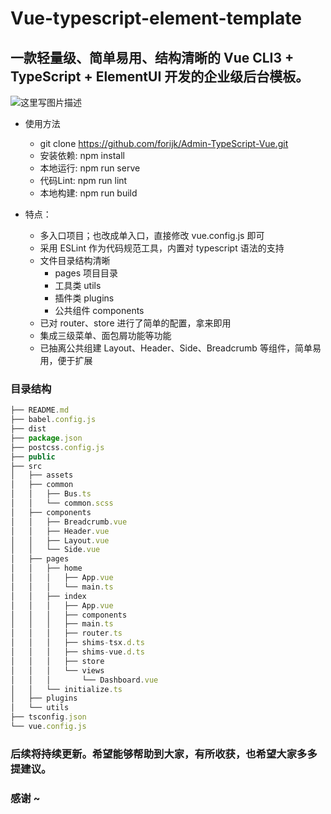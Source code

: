 # Vue-typescript-element-template

## 一款轻量级、简单易用、结构清晰的 Vue CLI3 + TypeScript + ElementUI 开发的企业级后台模板。

![这里写图片描述](./example.gif) 

- 使用方法
  - git clone https://github.com/forijk/Admin-TypeScript-Vue.git
  - 安装依赖: npm install
  - 本地运行: npm run serve
  - 代码Lint: npm run lint
  - 本地构建: npm run build

- 特点：
  - 多入口项目；也改成单入口，直接修改 vue.config.js 即可
  - 采用 ESLint 作为代码规范工具，内置对 typescript 语法的支持
  - 文件目录结构清晰
    - pages 项目目录
    - 工具类 utils
    - 插件类 plugins
    - 公共组件 components
  - 已对 router、store 进行了简单的配置，拿来即用
  - 集成三级菜单、面包屑功能等功能
  - 已抽离公共组建 Layout、Header、Side、Breadcrumb 等组件，简单易用，便于扩展

### 目录结构

```javascript
├── README.md
├── babel.config.js
├── dist
├── package.json
├── postcss.config.js
├── public
├── src
│   ├── assets
│   ├── common
│   │   ├── Bus.ts
│   │   └── common.scss
│   ├── components
│   │   ├── Breadcrumb.vue
│   │   ├── Header.vue
│   │   ├── Layout.vue
│   │   └── Side.vue
│   ├── pages
│   │   ├── home
│   │   │   ├── App.vue
│   │   │   └── main.ts
│   │   ├── index
│   │   │   ├── App.vue
│   │   │   ├── components
│   │   │   ├── main.ts
│   │   │   ├── router.ts
│   │   │   ├── shims-tsx.d.ts
│   │   │   ├── shims-vue.d.ts
│   │   │   ├── store
│   │   │   └── views
│   │   │       └── Dashboard.vue
│   │   └── initialize.ts
│   ├── plugins
│   └── utils
├── tsconfig.json
└── vue.config.js
```

### 后续将持续更新。希望能够帮助到大家，有所收获，也希望大家多多提建议。

### 感谢 ~
